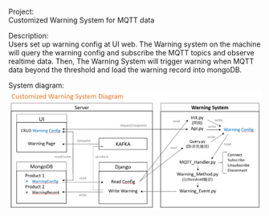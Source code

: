 Project: <br>
Customized Warning System for MQTT data

Description: <br>
Users set up warning config at UI web. The Warning system on the machine will query the warning config and subscribe the MQTT topics and observe realtime data. Then, The Warning System will trigger warning when MQTT data beyond the threshold and load the warning record into mongoDB.

System diagram: <br>
![png](https://github.com/marx1992620/WarningSystem/blob/main/system_diagram.png)
